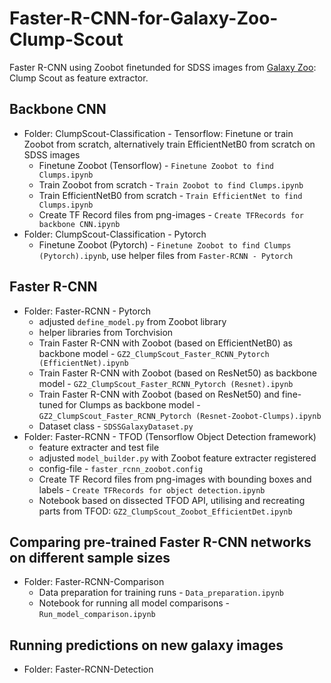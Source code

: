 # Faster-R-CNN-for-Galaxy-Zoo-Clump-Scout
Faster R-CNN using Zoobot finetunded for SDSS images from [Galaxy Zoo](https://github.com/mwalmsley/zoobot): Clump Scout as feature extractor.
## Backbone CNN
* Folder: ClumpScout-Classification - Tensorflow: Finetune or train Zoobot from scratch, alternatively train EfficientNetB0 from scratch on SDSS images
  * Finetune Zoobot (Tensorflow) - `Finetune Zoobot to find Clumps.ipynb`
  * Train Zoobot from scratch - `Train Zoobot to find Clumps.ipynb`
  * Train EfficientNetB0 from scratch - `Train EfficientNet to find Clumps.ipynb`
  * Create TF Record files from png-images - `Create TFRecords for backbone CNN.ipynb`
* Folder: ClumpScout-Classification - Pytorch
  * Finetune Zoobot (Pytorch) - `Finetune Zoobot to find Clumps (Pytorch).ipynb`, use helper files from `Faster-RCNN - Pytorch`
## Faster R-CNN
* Folder: Faster-RCNN - Pytorch
  * adjusted `define_model.py` from Zoobot library
  * helper libraries from Torchvision
  * Train Faster R-CNN with Zoobot (based on EfficientNetB0) as backbone model - `GZ2_ClumpScout_Faster_RCNN_Pytorch (EfficientNet).ipynb`
  * Train Faster R-CNN with Zoobot (based on ResNet50) as backbone model - `GZ2_ClumpScout_Faster_RCNN_Pytorch (Resnet).ipynb`
  * Train Faster R-CNN with Zoobot (based on ResNet50) and fine-tuned for Clumps as backbone model - `GZ2_ClumpScout_Faster_RCNN_Pytorch (Resnet-Zoobot-Clumps).ipynb`
  * Dataset class - `SDSSGalaxyDataset.py`
* Folder: Faster-RCNN - TFOD (Tensorflow Object Detection framework)
  * feature extracter and test file
  * adjusted `model_builder.py` with Zoobot feature extracter registered
  * config-file - `faster_rcnn_zoobot.config`
  * Create TF Record files from png-images with bounding boxes and labels - `Create TFRecords for object detection.ipynb`
  * Notebook based on dissected TFOD API, utilising and recreating parts from TFOD: `GZ2_ClumpScout_Zoobot_EfficientDet.ipynb`
## Comparing pre-trained Faster R-CNN networks on different sample sizes
* Folder: Faster-RCNN-Comparison
  * Data preparation for training runs - `Data_preparation.ipynb`
  * Notebook for running all model comparisons - `Run_model_comparison.ipynb`
## Running predictions on new galaxy images
* Folder: Faster-RCNN-Detection
